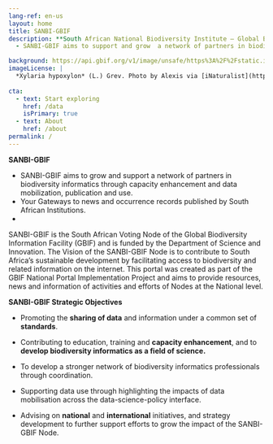 ```yaml
---
lang-ref: en-us
layout: home
title: SANBI-GBIF
description: **South African National Biodiversity Institute – Global Biodiversity Information Facility** 
  - SANBI-GBIF aims to support and grow  a network of partners in biodiversity informatics through data mobilization, capacity enhancement, publication and use.

background: https://api.gbif.org/v1/image/unsafe/https%3A%2F%2Fstatic.inaturalist.org%2Fphotos%2F58912610%2Foriginal.jpeg%3F1577953995
imageLicense: |
  *Xylaria hypoxylon* (L.) Grev. Photo by Alexis via [iNaturalist](https://www.gbif.org/occurrence/2542961803)
 
cta:
  - text: Start exploring
    href: /data
    isPrimary: true
  - text: About
    href: /about
permalink: /
---
```

**SANBI-GBIF** 

- SANBI-GBIF aims to grow and support a network of partners in biodiversity informatics through capacity enhancement and 
data mobilization, publication and use.
- Your Gateways to news and occurrence records published by South African Institutions.
- 
SANBI-GBIF is the South African Voting  Node of the Global Biodiversity Information Facility (GBIF) and is funded by the
Department of Science and Innovation. 
The Vision of the SANBI-GBIF Node is to contribute to South Africa’s sustainable development by facilitating access 
to biodiversity and related information on the internet.
This portal was created as part of the GBIF National Portal Implementation Project and aims to provide resources, 
news and information of activities and efforts of Nodes at the National level.

**SANBI-GBIF Strategic Objectives**

- Promoting the **sharing of data** and information under a common set of **standards**.

- Contributing to education, training and **capacity enhancement**, and to **develop biodiversity informatics as a field of science.**

- To develop a stronger network of biodiversity informatics professionals through coordination. 

- Supporting data use through highlighting the impacts of data mobilisation across the data-science-policy interface.

- Advising on **national** and **international** initiatives, and strategy development to further support efforts to grow the impact of 
 the SANBI-GBIF Node.










